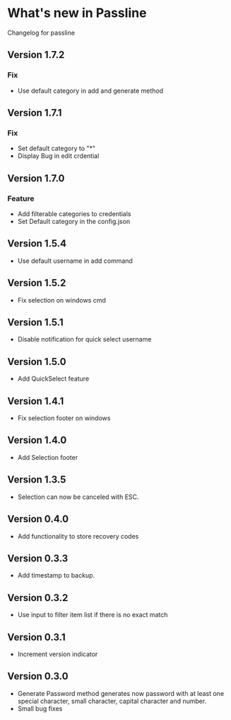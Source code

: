 # What's new in Passline

Changelog for passline

## Version 1.7.2

### Fix

- Use default category in add and generate method

## Version 1.7.1

### Fix

- Set default category to "*"
- Display Bug in edit crdential

## Version 1.7.0

### Feature

- Add filterable categories to credentials
- Set Default category in the config.json 

## Version 1.5.4

- Use default username in add command

## Version 1.5.2

- Fix selection on windows cmd

## Version 1.5.1

- Disable notification for quick select username

## Version 1.5.0

- Add QuickSelect feature

## Version 1.4.1

- Fix selection footer on windows

## Version 1.4.0

- Add Selection footer

## Version 1.3.5

- Selection can now be canceled with ESC.

## Version 0.4.0

- Add functionality to store recovery codes

## Version 0.3.3

- Add timestamp to backup.

## Version 0.3.2

- Use input to filter item list if there is no exact match

## Version 0.3.1

- Increment version indicator


## Version 0.3.0

- Generate Password method generates now password with at least one special character, small character, capital character and number.
- Small bug fixes